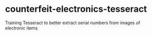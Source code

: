 # counterfeit-electronics-tesseract
Training Tesseract to better extract serial numbers from images of electronic items
